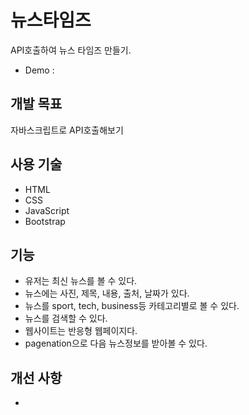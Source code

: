 # 뉴스타임즈

API호출하여 뉴스 타임즈 만들기.

- Demo : []()

## 개발 목표

자바스크립트로 API호출해보기

## 사용 기술

- HTML
- CSS
- JavaScript
- Bootstrap

## 기능

- 유저는 최신 뉴스를 볼 수 있다.
- 뉴스에는 사진, 제목, 내용, 출처, 날짜가 있다.
- 뉴스를 sport, tech, business등 카테고리별로 볼 수 있다.
- 뉴스를 검색할 수 있다.
- 웹사이트는 반응형 웹페이지다.
- pagenation으로 다음 뉴스정보를 받아볼 수 있다.

## 개선 사항

- 